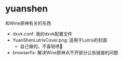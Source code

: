 # yuanshen
和Wine原神有关的东西
* dxvk.conf: 我的dxvk配置文件
* YuanShenLutrisCover.png: 适用于Lutris的封面
    * 自己做的，不喜轻喷🙏
* browserfix: 解决Wine原神点不开部分公告链接的问题
